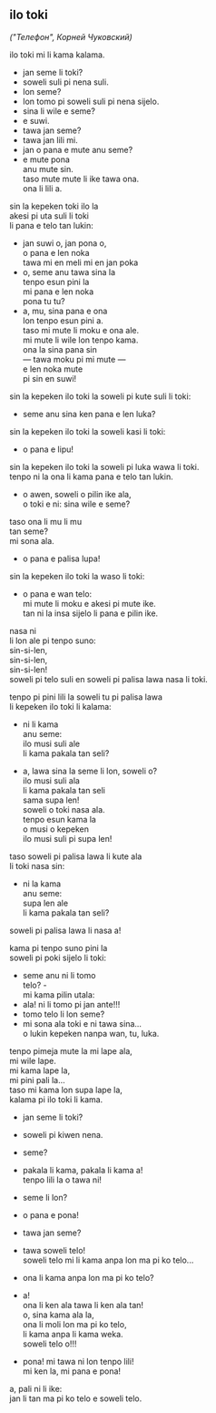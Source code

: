 ## ilo toki
*("Телефон", Корней Чуковский)*

ilo toki mi li kama kalama.
- jan seme li toki?
- soweli suli pi nena suli.
- lon seme?
- lon tomo pi soweli suli pi nena sijelo.
- sina li wile e seme?
- e suwi.
- tawa jan seme?
- tawa jan lili mi.
- jan o pana e mute anu seme?
- e mute pona  
anu mute sin.  
taso mute mute li ike tawa ona.  
ona li lili a.

sin la kepeken toki ilo la  
akesi pi uta suli li toki  
li pana e telo tan lukin:
- jan suwi o, jan pona o,  
o pana e len noka  
tawa mi en meli mi en jan poka
- o, seme anu tawa sina la  
tenpo esun pini la  
mi pana e len noka  
pona tu tu?
- a, mu, sina pana e ona  
lon tenpo esun pini a.  
taso mi mute li moku e ona ale.  
mi mute li wile lon tenpo kama.  
ona la sina pana sin  
— tawa moku pi mi mute —  
e len noka mute  
pi sin en suwi!

sin la kepeken ilo toki la soweli pi kute suli li toki:
- seme anu sina ken pana e len luka?

sin la kepeken ilo toki la soweli kasi li toki:
- o pana e lipu!

sin la kepeken ilo toki la soweli pi luka wawa li toki.  
tenpo ni la ona li kama pana e telo tan lukin.
- o awen, soweli o pilin ike ala,  
o toki e ni: sina wile e seme?

taso ona li mu li mu  
tan seme?  
mi sona ala.
- o pana e palisa lupa!

sin la kepeken ilo toki la waso li toki:
- o pana e wan telo:  
mi mute li moku e akesi pi mute ike.  
tan ni la insa sijelo li pana e pilin ike.

nasa ni  
li lon ale pi tenpo suno:  
sin-si-len,  
sin-si-len,  
sin-si-len!  
soweli pi telo suli en soweli pi palisa lawa nasa li toki.

tenpo pi pini lili la soweli tu pi palisa lawa  
li kepeken ilo toki li kalama:
- ni li kama  
anu seme:  
ilo musi suli ale  
li kama pakala tan seli?

- a, lawa sina la seme li lon, soweli o?  
ilo musi suli ala  
li kama pakala tan seli  
sama supa len!  
soweli o toki nasa ala.  
tenpo esun kama la  
o musi o kepeken  
ilo musi suli pi supa len!

taso soweli pi palisa lawa li kute ala  
li toki nasa sin:
- ni la kama  
anu seme:  
supa len ale  
li kama pakala tan seli?

soweli pi palisa lawa li nasa a!

kama pi tenpo suno pini la  
soweli pi poki sijelo li toki:
- seme anu ni li tomo  
telo? -  
mi kama pilin utala:
- ala! ni li tomo pi jan ante!!!
- tomo telo li lon seme?
- mi sona ala toki e ni tawa sina...  
o lukin kepeken nanpa wan, tu, luka.

tenpo pimeja mute la mi lape ala,  
mi wile lape.  
mi kama lape la,  
mi pini pali la...  
taso mi kama lon supa lape la,  
kalama pi ilo toki li kama.
- jan seme li toki?
- soweli pi kiwen nena.
- seme?
- pakala li kama, pakala li kama a!  
tenpo lili la o tawa ni!
- seme li lon?
- o pana e pona!
- tawa jan seme?
- tawa soweli telo!  
soweli telo mi li kama anpa lon ma pi ko telo...
- ona li kama anpa lon ma pi ko telo?
- a!  
ona li ken ala tawa li ken ala tan!  
o, sina kama ala la,  
ona li moli lon ma pi ko telo,  
li kama anpa li kama weka.  
soweli telo o!!!

- pona! mi tawa ni lon tenpo lili!  
mi ken la, mi pana e pona!

a, pali ni li ike:  
jan li tan ma pi ko telo e soweli telo.
